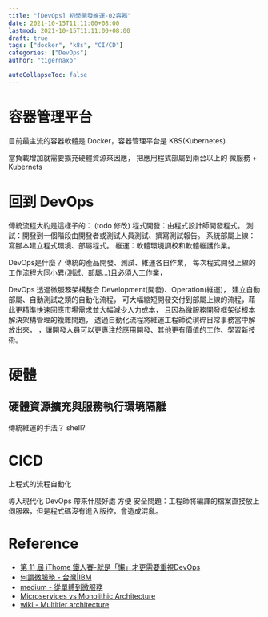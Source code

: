 ```yaml
---
title: "[DevOps] 初學開發維運-02容器"
date: 2021-10-15T11:11:00+08:00
lastmod: 2021-10-15T11:11:00+08:00
draft: true
tags: ["docker", "k8s", "CI/CD"]
categories: ["DevOps"]
author: "tigernaxo"

autoCollapseToc: false
---
```


# 容器管理平台
目前最主流的容器軟體是 Docker，容器管理平台是 K8S(Kubernetes)

當負載增加就需要擴充硬體資源來因應，
把應用程式部屬到兩台以上的
微服務 + Kubernets 

# 回到 DevOps
傳統流程大約是這樣子的： (todo 修改)
程式開發：由程式設計師開發程式。
測試：開發到一個階段由開發者或測試人員測試、撰寫測試報告。
系統部屬上線：寫腳本建立程式環境、部屬程式。
維運：軟體環境調校和軟體維護作業。

DevOps是什麼？
傳統的產品開發、測試、維運各自作業，
每次程式開發上線的工作流程大同小異(測試、部屬...)且必須人工作業，

DevOps 透過微服務架構整合 Development(開發)、Operation(維運)，
建立自動部屬、自動測試之類的自動化流程，
可大幅縮短開發交付到部屬上線的流程，藉此更精準快速回應市場需求並大幅減少人力成本，
且因為微服務開發框架從根本解決架構管理的複雜問題，
透過自動化流程將維運工程師從瑣碎日常事務當中解放出來，
，讓開發人員可以更專注於應用開發、其他更有價值的工作、學習新技術。

# 硬體
## 硬體資源擴充與服務執行環境隔離

傳統維運的手法？ shell?
#  CICD
上程式的流程自動化

導入現代化 DevOps 帶來什麼好處
方便
安全問題：工程師將編譯的檔案直接放上伺服器，但是程式碼沒有進入版控，會造成混亂。

# Reference
- [第 11 屆 iThome 鐵人賽-就是「懶」才更需要重視DevOps](https://ithelp.ithome.com.tw/users/20120491/ironman/2538)
- [何謂微服務 - 台灣|IBM](https://www.ibm.com/tw-zh/cloud/learn/microservices)
- [medium - 從單體到微服務](https://yunchenli.medium.com/%E5%BE%9E%E5%96%AE%E9%AB%94%E5%88%B0%E5%BE%AE%E6%9C%8D%E5%8B%99-12e206805089)
- [Microservices vs Monolithic Architecture](https://www.mulesoft.com/resources/api/microservices-vs-monolithic)
- [wiki - Multitier architecture](https://en.wikipedia.org/wiki/Multitier_architecture#Three-tier_architecture)